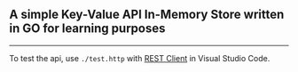 ## A simple Key-Value API In-Memory Store written in GO for learning purposes

---

To test the api, use `./test.http` with [REST Client](https://marketplace.visualstudio.com/items?itemName=humao.rest-client) in Visual Studio Code.